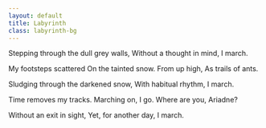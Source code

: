 ```yaml
---
layout: default
title: Labyrinth
class: labyrinth-bg
---
```



<div class="poem-wrapper">
<div class="poem-card">
Stepping through the dull grey walls,
Without a thought in mind,
I march.

My footsteps scattered
On the tainted snow.
From up high,
As trails of ants.

Sludging through the darkened snow,
With habitual rhythm,
I march.

Time removes my tracks.
Marching on, I go.
Where are you,
Ariadne?

Without an exit in sight,
Yet, for another day,
I march.
</div>
</div>
